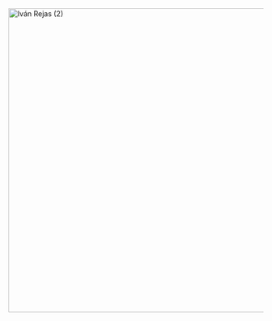 <img width="1200" height="600" alt="Iván Rejas (2)" src="https://github.com/user-attachments/assets/b34238fc-3ac8-4c47-9a21-16ebe254d3a9" />
